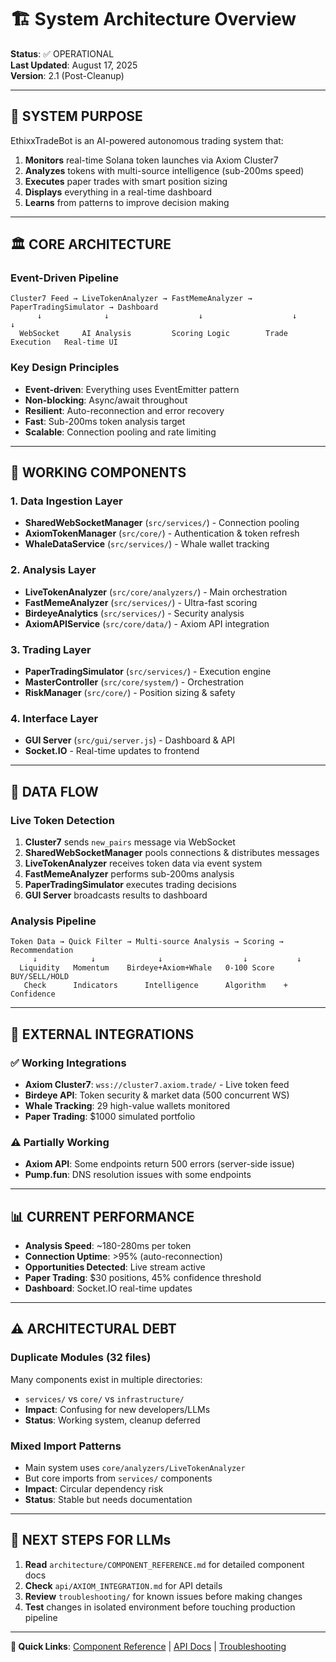 # 🏗️ System Architecture Overview

**Status**: ✅ OPERATIONAL  
**Last Updated**: August 17, 2025  
**Version**: 2.1 (Post-Cleanup)

---

## 🎯 **SYSTEM PURPOSE**

EthixxTradeBot is an AI-powered autonomous trading system that:
1. **Monitors** real-time Solana token launches via Axiom Cluster7
2. **Analyzes** tokens with multi-source intelligence (sub-200ms speed)
3. **Executes** paper trades with smart position sizing
4. **Displays** everything in a real-time dashboard
5. **Learns** from patterns to improve decision making

---

## 🏛️ **CORE ARCHITECTURE**

### **Event-Driven Pipeline**
```
Cluster7 Feed → LiveTokenAnalyzer → FastMemeAnalyzer → PaperTradingSimulator → Dashboard
      ↓              ↓                    ↓                    ↓              ↓
  WebSocket     AI Analysis         Scoring Logic        Trade Execution   Real-time UI
```

### **Key Design Principles**
- **Event-driven**: Everything uses EventEmitter pattern
- **Non-blocking**: Async/await throughout
- **Resilient**: Auto-reconnection and error recovery
- **Fast**: Sub-200ms token analysis target
- **Scalable**: Connection pooling and rate limiting

---

## 🔧 **WORKING COMPONENTS**

### **1. Data Ingestion Layer**
- **SharedWebSocketManager** (`src/services/`) - Connection pooling
- **AxiomTokenManager** (`src/core/`) - Authentication & token refresh
- **WhaleDataService** (`src/services/`) - Whale wallet tracking

### **2. Analysis Layer** 
- **LiveTokenAnalyzer** (`src/core/analyzers/`) - Main orchestration
- **FastMemeAnalyzer** (`src/services/`) - Ultra-fast scoring
- **BirdeyeAnalytics** (`src/services/`) - Security analysis
- **AxiomAPIService** (`src/core/data/`) - Axiom API integration

### **3. Trading Layer**
- **PaperTradingSimulator** (`src/services/`) - Execution engine
- **MasterController** (`src/core/system/`) - Orchestration
- **RiskManager** (`src/core/`) - Position sizing & safety

### **4. Interface Layer**
- **GUI Server** (`src/gui/server.js`) - Dashboard & API
- **Socket.IO** - Real-time updates to frontend

---

## 🌊 **DATA FLOW**

### **Live Token Detection**
1. **Cluster7** sends `new_pairs` message via WebSocket
2. **SharedWebSocketManager** pools connections & distributes messages
3. **LiveTokenAnalyzer** receives token data via event system
4. **FastMemeAnalyzer** performs sub-200ms analysis
5. **PaperTradingSimulator** executes trading decisions
6. **GUI Server** broadcasts results to dashboard

### **Analysis Pipeline**
```
Token Data → Quick Filter → Multi-source Analysis → Scoring → Recommendation
     ↓            ↓              ↓                  ↓           ↓
  Liquidity   Momentum    Birdeye+Axiom+Whale   0-100 Score  BUY/SELL/HOLD
   Check      Indicators      Intelligence      Algorithm    + Confidence
```

---

## 🔌 **EXTERNAL INTEGRATIONS**

### **✅ Working Integrations**
- **Axiom Cluster7**: `wss://cluster7.axiom.trade/` - Live token feed
- **Birdeye API**: Token security & market data (500 concurrent WS)
- **Whale Tracking**: 29 high-value wallets monitored
- **Paper Trading**: $1000 simulated portfolio

### **⚠️ Partially Working**
- **Axiom API**: Some endpoints return 500 errors (server-side issue)
- **Pump.fun**: DNS resolution issues with some endpoints

---

## 📊 **CURRENT PERFORMANCE**

- **Analysis Speed**: ~180-280ms per token
- **Connection Uptime**: >95% (auto-reconnection)
- **Opportunities Detected**: Live stream active
- **Paper Trading**: $30 positions, 45% confidence threshold
- **Dashboard**: Socket.IO real-time updates

---

## ⚠️ **ARCHITECTURAL DEBT**

### **Duplicate Modules (32 files)**
Many components exist in multiple directories:
- `services/` vs `core/` vs `infrastructure/`
- **Impact**: Confusing for new developers/LLMs
- **Status**: Working system, cleanup deferred

### **Mixed Import Patterns**
- Main system uses `core/analyzers/LiveTokenAnalyzer` 
- But core imports from `services/` components
- **Impact**: Circular dependency risk
- **Status**: Stable but needs documentation

---

## 🎯 **NEXT STEPS FOR LLMs**

1. **Read** `architecture/COMPONENT_REFERENCE.md` for detailed component docs
2. **Check** `api/AXIOM_INTEGRATION.md` for API details
3. **Review** `troubleshooting/` for known issues before making changes
4. **Test** changes in isolated environment before touching production pipeline

---

**🔗 Quick Links**: [Component Reference](architecture/COMPONENT_REFERENCE.md) | [API Docs](api/) | [Troubleshooting](troubleshooting/) 